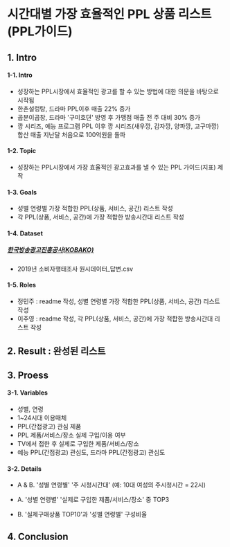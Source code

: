 # 시간대별 가장 효율적인 PPL 상품 리스트(PPL가이드)


## 1. Intro

#### 1-1. Intro
* 성장하는 PPL시장에서 효율적인 광고를 할 수 있는 방법에 대한 의문을 바탕으로 시작됨
* 한촌설렁탕, 드라마 PPL이후 매출 22% 증가
* 곱분이곱창, 드라마 '구미호뎐' 방영 후 가맹점 매출 전 주 대비 30%  증가
* 깡 시리즈, 예능 프로그램 PPL 이후 깡 시리즈(새우깡, 감자깡, 양파깡, 고구마깡) 합산 매출 지난달 처음으로 100억원을 돌파


#### 1-2. Topic
* 성장하는 PPL시장에서 가장 효율적인 광고효과를 낼 수 있는 PPL 가이드(지표) 제작


#### 1-3. Goals
* 성별 연령별 가장 적합한  PPL(상품, 서비스, 공간) 리스트 작성
* 각 PPL(상품, 서비스, 공간)에 가장 적합한 방송시간대 리스트 작성 
    

#### 1-4. Dataset
##### [한국방송광고진흥공사(KOBAKO)](https://adstat.kobaco.co.kr/mcr/portal/dataSet/mdssInfoPage.do?orderState=regDt&pageSize=10&pageIndex=1&searchItem=all&searchText=&datasetId=DS_MST_0000000422#)
* 2019년 소비자행태조사 원시데이터_답변.csv


#### 1-5. Roles
* 정민주 : readme 작성, 성별 연령별 가장 적합한  PPL(상품, 서비스, 공간) 리스트 작성
* 이주영 : readme 작성, 각 PPL(상품, 서비스, 공간)에 가장 적합한 방송시간대 리스트 작성 



## 2. Result : 완성된 리스트


## 3. Proess

#### 3-1. Variables

* 성별, 연령
* 1~24시대 이용매체
* PPL(간접광고) 관심 제품
* PPL 제품/서비스/장소 실제 구입/이용 여부 
* TV에서 접한 후 실제로 구입한 제품/서비스/장소
* 예능 PPL(간접광고) 관심도, 드라마 PPL(간접광고) 관심도
   

#### 3-2. Details
* A & B. '성별 연령별' '주 시청시간대' (예: 10대 여성의 주시청시간 = 22시)

* A. '성별 연령별' '실제로 구입한 제품/서비스/장소' 중 TOP3 

* B. '실제구매상품 TOP10'과 '성별 연령별' 구성비율


## 4. Conclusion

